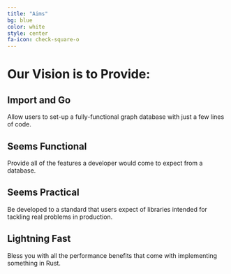 ```yaml
---
title: "Aims"
bg: blue
color: white
style: center
fa-icon: check-square-o
---
```


# Our Vision is to Provide:

## **Import and Go**
Allow users to set-up a fully-functional graph database with just a few lines of code.
## **Seems Functional**
Provide all of the features a developer would come to expect from a database.
## **Seems Practical**
Be developed to a standard that users expect of libraries intended for tackling real problems in production.
## **Lightning Fast**
Bless you with all the performance benefits that come with implementing something in Rust.

